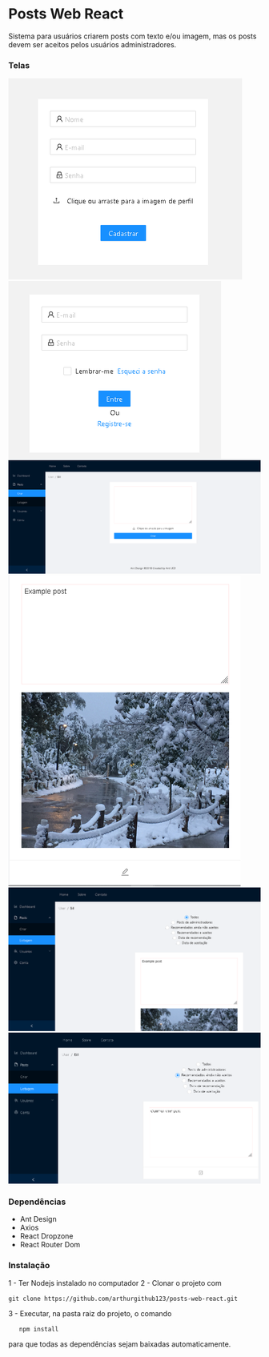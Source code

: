 # Posts Web React
Sistema para usuários criarem posts com texto e/ou imagem, mas os posts devem ser aceitos pelos usuários administradores.

### Telas
![User Create](https://raw.githubusercontent.com/arthurgithub123/posts-web-react/master/readme_file_images/create%20account.png)
![User SignIn](https://raw.githubusercontent.com/arthurgithub123/posts-web-react/master/readme_file_images/signin.png)
![Post Creation](https://raw.githubusercontent.com/arthurgithub123/posts-web-react/master/readme_file_images/create%20post.png)
![Post](https://raw.githubusercontent.com/arthurgithub123/posts-web-react/master/readme_file_images/post.png)
![Post List](https://raw.githubusercontent.com/arthurgithub123/posts-web-react/master/readme_file_images/list%20post.png)
![Accept Post](https://raw.githubusercontent.com/arthurgithub123/posts-web-react/master/readme_file_images/accept%20post.png)

### Dependências
- Ant Design
- Axios
- React Dropzone
- React Router Dom

### Instalação
1 - Ter Nodejs instalado no computador
2 - Clonar o projeto com
```
git clone https://github.com/arthurgithub123/posts-web-react.git
```
3 - Executar, na pasta raiz do projeto, o comando
```
   npm install
```
para que todas as dependências sejam baixadas automaticamente.